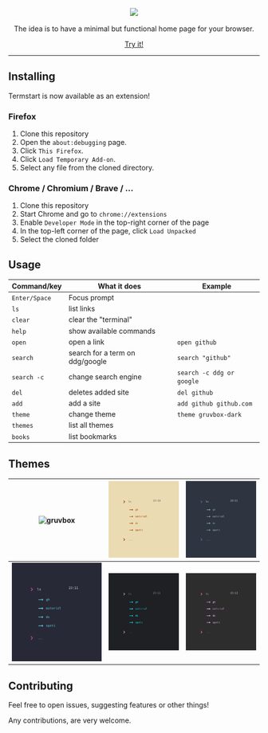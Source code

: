 <p align="center"><img src=".assets/preview.png" /><p>

<p align="center">The idea is to have a minimal but functional home page for your browser.</p>
<p align="center"><a href="https://yrwq.github.io/termstart"> Try it! </a></p>

---

## Installing

Termstart is now available as an extension!

### Firefox

1. Clone this repository
2. Open the `about:debugging` page.
3. Click `This Firefox`.
4. Click `Load Temporary Add-on`.
5. Select any file from the cloned directory.

### Chrome / Chromium / Brave / ...

1. Clone this repository
2. Start Chrome and go to `chrome://extensions`
3. Enable `Developer Mode` in the top-right corner of the page
4. In the top-left corner of the page, click `Load Unpacked`
5. Select the cloned folder

## Usage

| Command/key   | What it does                    | Example                   |
| ------------- | ------------------------------- | ------------------------- |
| `Enter/Space` | Focus prompt                    |                           |
| `ls`          | list links                      |                           |
| `clear`       | clear the "terminal"            |                           |
| `help`        | show available commands         |                           |
| `open`        | open a link                     | `open github`             |
| `search`      | search for a term on ddg/google | `search "github"`         |
| `search -c`   | change search engine            | `search -c ddg or google` |
| `del`         | deletes added site              | `del github`              |
| `add`         | add a site                      | `add github github.com`   |
| `theme`       | change theme                    | `theme gruvbox-dark`      |
| `themes`      | list all themes                 |                           |
| `books`       | list bookmarks                  |                           |

## Themes

| ![gruvbox](.assets/gruvbox.png) | ![gboxlight](.assets/gruvbox-light.png)     | ![nord](.assets/nord.png)   |
| ------------------------------- | ------------------------------------------- | --------------------------- |
| ![dracula](.assets/dracula.png) | ![vice](.assets/vice.png)                   | ![decaf](.assets/decaf.png) |

## Contributing

Feel free to open issues, suggesting features or other things!

Any contributions, are very welcome.
